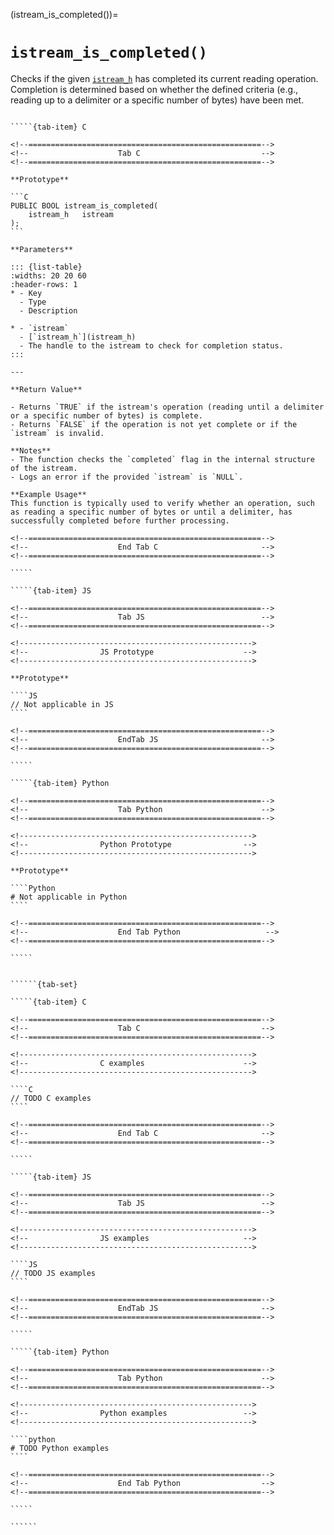 <!-- ============================================================== -->
(istream_is_completed())=
# `istream_is_completed()`
<!-- ============================================================== -->

Checks if the given [`istream_h`](istream_h) has completed its current reading operation. Completion is determined based on whether the defined criteria (e.g., reading up to a delimiter or a specific number of bytes) have been met.

<!------------------------------------------------------------>
<!--                    Prototypes                          -->
<!------------------------------------------------------------>

``````{tab-set}

`````{tab-item} C

<!--====================================================-->
<!--                    Tab C                           -->
<!--====================================================-->

**Prototype**

```C
PUBLIC BOOL istream_is_completed(
    istream_h   istream
);
```

**Parameters**

::: {list-table}
:widths: 20 20 60
:header-rows: 1
* - Key
  - Type
  - Description

* - `istream`
  - [`istream_h`](istream_h)
  - The handle to the istream to check for completion status.
:::

---

**Return Value**

- Returns `TRUE` if the istream's operation (reading until a delimiter or a specific number of bytes) is complete.
- Returns `FALSE` if the operation is not yet complete or if the `istream` is invalid.

**Notes**
- The function checks the `completed` flag in the internal structure of the istream.
- Logs an error if the provided `istream` is `NULL`.

**Example Usage**
This function is typically used to verify whether an operation, such as reading a specific number of bytes or until a delimiter, has successfully completed before further processing.

<!--====================================================-->
<!--                    End Tab C                       -->
<!--====================================================-->

`````

`````{tab-item} JS

<!--====================================================-->
<!--                    Tab JS                          -->
<!--====================================================-->

<!---------------------------------------------------->
<!--                JS Prototype                    -->
<!---------------------------------------------------->

**Prototype**

````JS
// Not applicable in JS
````

<!--====================================================-->
<!--                    EndTab JS                       -->
<!--====================================================-->

`````

`````{tab-item} Python

<!--====================================================-->
<!--                    Tab Python                      -->
<!--====================================================-->

<!---------------------------------------------------->
<!--                Python Prototype                -->
<!---------------------------------------------------->

**Prototype**

````Python
# Not applicable in Python
````

<!--====================================================-->
<!--                    End Tab Python                   -->
<!--====================================================-->

`````

``````

<!------------------------------------------------------------>
<!--                    Examples                            -->
<!------------------------------------------------------------>

```````{dropdown} Examples

``````{tab-set}

`````{tab-item} C

<!--====================================================-->
<!--                    Tab C                           -->
<!--====================================================-->

<!---------------------------------------------------->
<!--                C examples                      -->
<!---------------------------------------------------->

````C
// TODO C examples
````

<!--====================================================-->
<!--                    End Tab C                       -->
<!--====================================================-->

`````

`````{tab-item} JS

<!--====================================================-->
<!--                    Tab JS                          -->
<!--====================================================-->

<!---------------------------------------------------->
<!--                JS examples                     -->
<!---------------------------------------------------->

````JS
// TODO JS examples
````

<!--====================================================-->
<!--                    EndTab JS                       -->
<!--====================================================-->

`````

`````{tab-item} Python

<!--====================================================-->
<!--                    Tab Python                      -->
<!--====================================================-->

<!---------------------------------------------------->
<!--                Python examples                 -->
<!---------------------------------------------------->

````python
# TODO Python examples
````

<!--====================================================-->
<!--                    End Tab Python                  -->
<!--====================================================-->

`````

``````

```````
